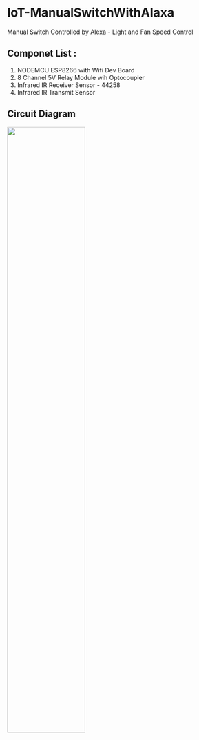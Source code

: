 # IoT-ManualSwitchWithAlaxa
Manual Switch Controlled by Alexa - Light and Fan Speed Control

## Componet List :
1. NODEMCU ESP8266 with Wifi Dev Board
2. 8 Channel 5V Relay Module wih Optocoupler
3. Infrared IR Receiver Sensor - 44258
4. Infrared IR Transmit Sensor

## Circuit Diagram
<img src="https://github.com/dijin123/IoT-ManualSwitchWithAlaxa/blob/main/4RelayWithSwitch_bb.png" width=60%>

